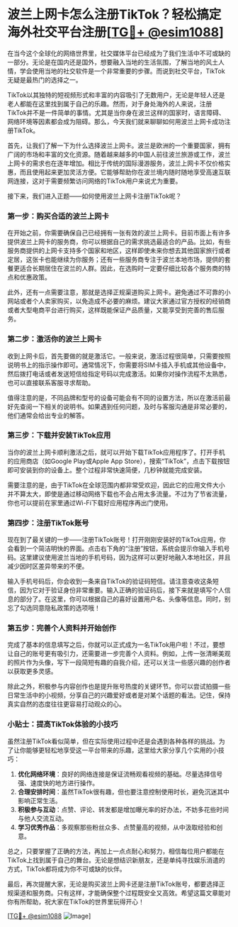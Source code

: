 # 波兰上网卡怎么注册TikTok？轻松搞定海外社交平台注册[[TG💪+ @esim1088](https://t.me/s/esim1088)]

在当今这个全球化的网络世界里，社交媒体平台已经成为了我们生活中不可或缺的一部分。无论是在国内还是国外，想要融入当地的生活氛围，了解当地的风土人情，学会使用当地的社交软件是一个非常重要的步骤。而说到社交平台，TikTok无疑是最热门的选择之一。

TikTok以其独特的短视频形式和丰富的内容吸引了无数用户，无论是年轻人还是老人都能在这里找到属于自己的乐趣。然而，对于身处海外的人来说，注册TikTok并不是一件简单的事情。尤其是当你身在波兰这样的国家时，语言障碍、网络环境等因素都会成为阻碍。那么，今天我们就来聊聊如何用波兰上网卡成功注册TikTok。

首先，让我们了解一下为什么选择波兰上网卡。波兰是欧洲的一个重要国家，拥有广阔的市场和丰富的文化资源。随着越来越多的中国人前往波兰旅游或工作，波兰上网卡的需求也在逐年增加。相比于传统的国际漫游服务，波兰上网卡不仅价格实惠，而且使用起来更加灵活方便。它能够帮助你在波兰境内随时随地享受高速互联网连接，这对于需要频繁访问网络的TikTok用户来说尤为重要。

接下来，我们进入正题——如何使用波兰上网卡注册TikTok呢？

### 第一步：购买合适的波兰上网卡

在开始之前，你需要确保自己已经拥有一张有效的波兰上网卡。目前市面上有许多提供波兰上网卡的服务商，你可以根据自己的需求挑选最适合的产品。比如，有些服务商提供的上网卡支持多个国家和地区，这样即使未来你想去其他国家旅行或者定居，这张卡也能继续为你服务；还有一些服务商专注于波兰本地市场，提供的套餐更适合长期居住在波兰的人群。因此，在选购时一定要仔细比较各个服务商的特点和优惠政策。

此外，还有一点需要注意，那就是选择正规渠道购买上网卡。避免通过不可靠的小网站或者个人卖家购买，以免造成不必要的麻烦。建议大家通过官方授权的经销商或者大型电商平台进行购买，这样既能保证产品质量，又能享受到完善的售后服务。

### 第二步：激活你的波兰上网卡

收到上网卡后，首先要做的就是激活它。一般来说，激活过程很简单，只需要按照说明书上的指示操作即可。通常情况下，你需要将SIM卡插入手机或其他设备中，然后拨打电话或者发送短信给指定号码以完成激活。如果你对操作流程不太熟悉，也可以直接联系客服寻求帮助。

值得注意的是，不同品牌和型号的设备可能会有不同的设置方法，所以在激活前最好先查阅一下相关的说明书。如果遇到任何问题，及时与客服沟通是非常必要的，他们通常会给出专业的解答。

### 第三步：下载并安装TikTok应用

当你的波兰上网卡顺利激活之后，就可以开始下载TikTok应用程序了。打开手机的应用商店（如Google Play或Apple App Store），搜索“TikTok”，点击下载按钮即可安装到你的设备上。整个过程非常快速简便，几秒钟就能完成安装。

需要注意的是，由于TikTok在全球范围内都非常受欢迎，因此它的应用文件大小并不算太大，即使是通过移动网络下载也不会占用太多流量。不过为了节省流量，你也可以提前在家里通过Wi-Fi下载好应用程序再出门使用。

### 第四步：注册TikTok账号

现在到了最关键的一步——注册TikTok账号！打开刚刚安装好的TikTok应用，你会看到一个简洁明快的界面。点击右下角的“注册”按钮，系统会提示你输入手机号码。这里建议使用波兰当地的手机号码，因为这样可以更好地融入本地社区，并且减少因时区差异带来的不便。

输入手机号码后，你会收到一条来自TikTok的验证码短信。请注意查收这条短信，因为它对于验证身份非常重要。输入正确的验证码后，接下来就是填写个人信息的部分了。在这里，你可以根据自己的喜好设置用户名、头像等信息。同时，别忘了勾选同意隐私政策的选项哦！

### 第五步：完善个人资料并开始创作

完成了基本的信息填写之后，你就可以正式成为一名TikTok用户啦！不过，要想让自己的账号更有吸引力，还需要进一步完善个人资料。例如，上传一张清晰美观的照片作为头像，写下一段简短有趣的自我介绍，还可以关注一些感兴趣的创作者以获取更多灵感。

除此之外，积极参与内容创作也是提升账号热度的关键环节。你可以尝试拍摄一些日常生活中的小视频，分享自己的兴趣爱好或者是对某个话题的看法。记住，保持真实自然的态度往往更容易打动观众的心。

### 小贴士：提高TikTok体验的小技巧

虽然注册TikTok看似简单，但在实际使用过程中还是会遇到各种各样的挑战。为了让你能够更轻松地享受这一平台带来的乐趣，这里给大家分享几个实用的小技巧：

1. **优化网络环境**：良好的网络连接是保证流畅观看视频的基础。尽量选择信号强、速度快的地方进行操作。
2. **合理安排时间**：虽然TikTok很有趣，但也要注意控制使用时长，避免沉迷其中影响正常生活。
3. **积极参与互动**：点赞、评论、转发都是增加曝光率的好办法，不妨多花些时间与他人交流互动。
4. **学习优秀作品**：多观察那些粉丝众多、点赞量高的视频，从中汲取经验和创意。

总之，只要掌握了正确的方法，再加上一点点耐心和努力，相信每位用户都能在TikTok上找到属于自己的舞台。无论是想结识新朋友，还是单纯寻找娱乐消遣的方式，TikTok都将成为你不可或缺的伙伴。

最后，再次提醒大家，无论是购买波兰上网卡还是注册TikTok账号，都要选择正规渠道和服务商。只有这样，才能确保整个过程既安全又高效。希望这篇文章能对你有所帮助，祝大家在TikTok的世界里玩得开心！

[[TG💪+ @esim1088](https://t.me/s/esim1088) ![Image](https://i.postimg.cc/4NQfJmqS/Snipaste-2025-05-13-00-14-12.png)]